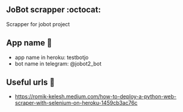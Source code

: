 ## JoBot scrapper :octocat:

Scrapper for jobot project


## App name :page_with_curl:
- app name in heroku: testbotjo
- bot name in telegram: @jobot2_bot

## Useful urls :link:
- https://romik-kelesh.medium.com/how-to-deploy-a-python-web-scraper-with-selenium-on-heroku-1459cb3ac76c